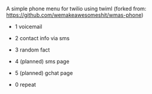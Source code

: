 A simple phone menu for twilio using twiml (forked from: https://github.com/wemakeawesomeshit/wmas-phone)

- 1
  voicemail
  
- 2
  contact info via sms
  
- 3
  random fact
  
- 4 (planned)
	sms page
	
- 5 (planned)
	gchat page   

- 0
  repeat